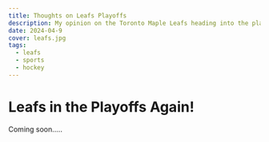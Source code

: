 ```yaml
---
title: Thoughts on Leafs Playoffs
description: My opinion on the Toronto Maple Leafs heading into the playoffs...
date: 2024-04-9
cover: leafs.jpg
tags:
  - leafs
  - sports
  - hockey
---
```


# Leafs in the Playoffs Again!

Coming soon.....
